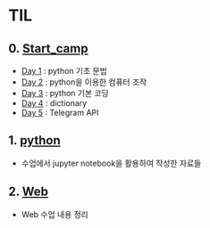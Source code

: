 # TIL

## 0. [Start_camp](/Start_camp)

* [Day 1](/Start_camp/Day1.md) : python 기초 문법
* [Day 2](/Start_camp/Day2.md) : python을 이용한 컴퓨터 조작
* [Day 3](/Start_camp/Day3.md) : python 기본 코딩
* [Day 4](/Start_camp/Day4.md) : dictionary
* [Day 5](/Start_camp/Day5.md) : Telegram API

## 1. [python](/python/notes)

* 수업에서 jupyter notebook을 활용하여 작성한 자료들

## 2. [Web](/web/HTML)

* Web 수업 내용 정리